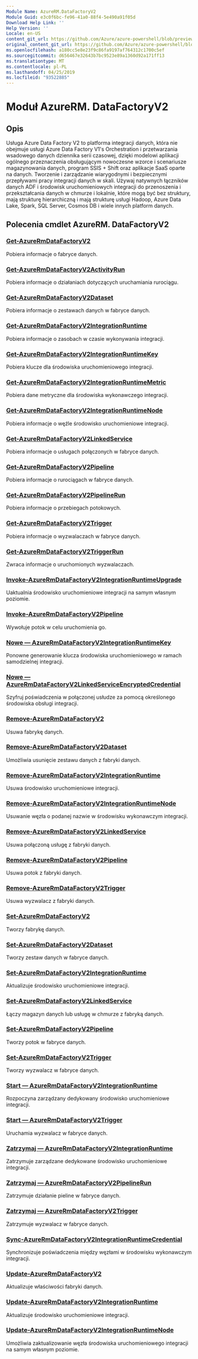 ```yaml
---
Module Name: AzureRM.DataFactoryV2
Module Guid: e3c0f6bc-fe96-41a0-88f4-5e490a91f05d
Download Help Link: ''
Help Version: ''
Locale: en-US
content_git_url: https://github.com/Azure/azure-powershell/blob/preview/src/ResourceManager/DataFactoryV2/Commands.DataFactoryV2/help/AzureRM.DataFactoryV2.md
original_content_git_url: https://github.com/Azure/azure-powershell/blob/preview/src/ResourceManager/DataFactoryV2/Commands.DataFactoryV2/help/AzureRM.DataFactoryV2.md
ms.openlocfilehash: a180cc5e8e23f9c86fa9197af764312c1700c5ef
ms.sourcegitcommit: d656467e32643b7bc9523e89a1360d92a171ff13
ms.translationtype: MT
ms.contentlocale: pl-PL
ms.lasthandoff: 04/25/2019
ms.locfileid: "93522885"
---
```

# Moduł AzureRM. DataFactoryV2
## Opis
Usługa Azure Data Factory V2 to platforma integracji danych, która nie obejmuje usługi Azure Data Factory V1's Orchestration i przetwarzania wsadowego danych dziennika serii czasowej, dzięki modelowi aplikacji ogólnego przeznaczenia obsługującym nowoczesne wzorce i scenariusze magazynowania danych, program SSIS + Shift oraz aplikacje SaaS oparte na danych. Tworzenie i zarządzanie wiarygodnymi i bezpiecznymi przepływami pracy integracji danych w skali. Używaj natywnych łączników danych ADF i środowisk uruchomieniowych integracji do przenoszenia i przekształcania danych w chmurze i lokalnie, które mogą być bez struktury, mają strukturę hierarchiczną i mają strukturę usługi Hadoop, Azure Data Lake, Spark, SQL Server, Cosmos DB i wiele innych platform danych.

## Polecenia cmdlet AzureRM. DataFactoryV2
### [Get-AzureRmDataFactoryV2](Get-AzureRmDataFactoryV2.md)
Pobiera informacje o fabryce danych.

### [Get-AzureRmDataFactoryV2ActivityRun](Get-AzureRmDataFactoryV2ActivityRun.md)
Pobiera informacje o działaniach dotyczących uruchamiania rurociągu.

### [Get-AzureRmDataFactoryV2Dataset](Get-AzureRmDataFactoryV2Dataset.md)
Pobiera informacje o zestawach danych w fabryce danych.

### [Get-AzureRmDataFactoryV2IntegrationRuntime](Get-AzureRmDataFactoryV2IntegrationRuntime.md)
Pobiera informacje o zasobach w czasie wykonywania integracji.

### [Get-AzureRmDataFactoryV2IntegrationRuntimeKey](Get-AzureRmDataFactoryV2IntegrationRuntimeKey.md)
Pobiera klucze dla środowiska uruchomieniowego integracji.

### [Get-AzureRmDataFactoryV2IntegrationRuntimeMetric](Get-AzureRmDataFactoryV2IntegrationRuntimeMetric.md)
Pobiera dane metryczne dla środowiska wykonawczego integracji. 

### [Get-AzureRmDataFactoryV2IntegrationRuntimeNode](Get-AzureRmDataFactoryV2IntegrationRuntimeNode.md)
Pobiera informacje o węźle środowisko uruchomieniowe integracji.

### [Get-AzureRmDataFactoryV2LinkedService](Get-AzureRmDataFactoryV2LinkedService.md)
Pobiera informacje o usługach połączonych w fabryce danych.

### [Get-AzureRmDataFactoryV2Pipeline](Get-AzureRmDataFactoryV2Pipeline.md)
Pobiera informacje o rurociągach w fabryce danych.

### [Get-AzureRmDataFactoryV2PipelineRun](Get-AzureRmDataFactoryV2PipelineRun.md)
Pobiera informacje o przebiegach potokowych.

### [Get-AzureRmDataFactoryV2Trigger](Get-AzureRmDataFactoryV2Trigger.md)
Pobiera informacje o wyzwalaczach w fabryce danych.

### [Get-AzureRmDataFactoryV2TriggerRun](Get-AzureRmDataFactoryV2TriggerRun.md)
Zwraca informacje o uruchomionych wyzwalaczach.

### [Invoke-AzureRmDataFactoryV2IntegrationRuntimeUpgrade](Invoke-AzureRmDataFactoryV2IntegrationRuntimeUpgrade.md)
Uaktualnia środowisko uruchomieniowe integracji na samym własnym poziomie.

### [Invoke-AzureRmDataFactoryV2Pipeline](Invoke-AzureRmDataFactoryV2Pipeline.md)
  Wywołuje potok w celu uruchomienia go.

### [Nowe — AzureRmDataFactoryV2IntegrationRuntimeKey](New-AzureRmDataFactoryV2IntegrationRuntimeKey.md)
Ponowne generowanie klucza środowiska uruchomieniowego w ramach samodzielnej integracji.

### [Nowe — AzureRmDataFactoryV2LinkedServiceEncryptedCredential](New-AzureRmDataFactoryV2LinkedServiceEncryptedCredential.md)
Szyfruj poświadczenia w połączonej usłudze za pomocą określonego środowiska obsługi integracji.

### [Remove-AzureRmDataFactoryV2](Remove-AzureRmDataFactoryV2.md)
Usuwa fabrykę danych.

### [Remove-AzureRmDataFactoryV2Dataset](Remove-AzureRmDataFactoryV2Dataset.md)
Umożliwia usunięcie zestawu danych z fabryki danych.

### [Remove-AzureRmDataFactoryV2IntegrationRuntime](Remove-AzureRmDataFactoryV2IntegrationRuntime.md)
Usuwa środowisko uruchomieniowe integracji.

### [Remove-AzureRmDataFactoryV2IntegrationRuntimeNode](Remove-AzureRmDataFactoryV2IntegrationRuntimeNode.md)
Usuwanie węzła o podanej nazwie w środowisku wykonawczym integracji.

### [Remove-AzureRmDataFactoryV2LinkedService](Remove-AzureRmDataFactoryV2LinkedService.md)
Usuwa połączoną usługę z fabryki danych.

### [Remove-AzureRmDataFactoryV2Pipeline](Remove-AzureRmDataFactoryV2Pipeline.md)
Usuwa potok z fabryki danych.

### [Remove-AzureRmDataFactoryV2Trigger](Remove-AzureRmDataFactoryV2Trigger.md)
Usuwa wyzwalacz z fabryki danych.

### [Set-AzureRmDataFactoryV2](Set-AzureRmDataFactoryV2.md)
Tworzy fabrykę danych.

### [Set-AzureRmDataFactoryV2Dataset](Set-AzureRmDataFactoryV2Dataset.md)
Tworzy zestaw danych w fabryce danych.

### [Set-AzureRmDataFactoryV2IntegrationRuntime](Set-AzureRmDataFactoryV2IntegrationRuntime.md)
Aktualizuje środowisko uruchomieniowe integracji.

### [Set-AzureRmDataFactoryV2LinkedService](Set-AzureRmDataFactoryV2LinkedService.md)
Łączy magazyn danych lub usługę w chmurze z fabryką danych.

### [Set-AzureRmDataFactoryV2Pipeline](Set-AzureRmDataFactoryV2Pipeline.md)
Tworzy potok w fabryce danych.

### [Set-AzureRmDataFactoryV2Trigger](Set-AzureRmDataFactoryV2Trigger.md)
Tworzy wyzwalacz w fabryce danych.

### [Start — AzureRmDataFactoryV2IntegrationRuntime](Start-AzureRmDataFactoryV2IntegrationRuntime.md)
Rozpoczyna zarządzany dedykowany środowisko uruchomieniowe integracji.

### [Start — AzureRmDataFactoryV2Trigger](Start-AzureRmDataFactoryV2Trigger.md)
Uruchamia wyzwalacz w fabryce danych.

### [Zatrzymaj — AzureRmDataFactoryV2IntegrationRuntime](Stop-AzureRmDataFactoryV2IntegrationRuntime.md)
Zatrzymuje zarządzane dedykowane środowisko uruchomieniowe integracji.

### [Zatrzymaj — AzureRmDataFactoryV2PipelineRun](Stop-AzureRmDataFactoryV2PipelineRun.md)
Zatrzymuje działanie pieline w fabryce danych.

### [Zatrzymaj — AzureRmDataFactoryV2Trigger](Stop-AzureRmDataFactoryV2Trigger.md)
Zatrzymuje wyzwalacz w fabryce danych.

### [Sync-AzureRmDataFactoryV2IntegrationRuntimeCredential](Sync-AzureRmDataFactoryV2IntegrationRuntimeCredential.md)
Synchronizuje poświadczenia między węzłami w środowisku wykonawczym integracji.

### [Update-AzureRmDataFactoryV2](Update-AzureRmDataFactoryV2.md)
Aktualizuje właściwości fabryki danych.

### [Update-AzureRmDataFactoryV2IntegrationRuntime](Update-AzureRmDataFactoryV2IntegrationRuntime.md)
Aktualizuje środowisko uruchomieniowe integracji.

### [Update-AzureRmDataFactoryV2IntegrationRuntimeNode](Update-AzureRmDataFactoryV2IntegrationRuntimeNode.md)
Umożliwia zaktualizowanie węzła środowiska uruchomieniowego integracji na samym własnym poziomie.

